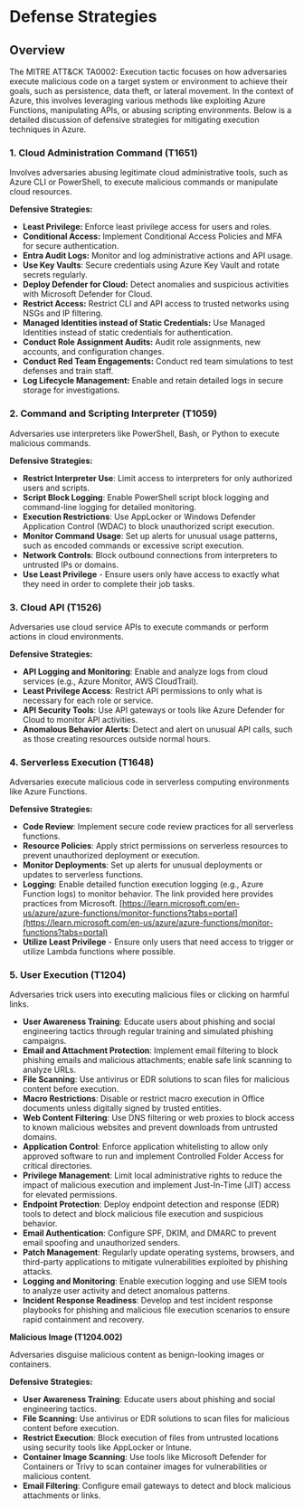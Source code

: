 # Defense Strategies

## Overview

The MITRE ATT\&CK TA0002: Execution tactic focuses on how adversaries execute malicious code on a target system or environment to achieve their goals, such as persistence, data theft, or lateral movement. In the context of Azure, this involves leveraging various methods like exploiting Azure Functions, manipulating APIs, or abusing scripting environments. Below is a detailed discussion of defensive strategies for mitigating execution techniques in Azure.

### 1. Cloud Administration Command (T1651)

Involves adversaries abusing legitimate cloud administrative tools, such as Azure CLI or PowerShell, to execute malicious commands or manipulate cloud resources.

**Defensive Strategies:**

* **Least Privilege:** Enforce least privilege access for users and roles.
* **Conditional Access:** Implement Conditional Access Policies and MFA for secure authentication.
* **Entra Audit Logs:** Monitor and log administrative actions and API usage.
* **Use Key Vaults**: Secure credentials using Azure Key Vault and rotate secrets regularly.
* **Deploy Defender for Cloud:** Detect anomalies and suspicious activities with Microsoft Defender for Cloud.
* **Restrict Access:** Restrict CLI and API access to trusted networks using NSGs and IP filtering.
* **Managed Identities instead of Static Credentials:** Use Managed Identities instead of static credentials for authentication.
* **Conduct Role Assignment Audits:** Audit role assignments, new accounts, and configuration changes.
* **Conduct Red Team Engagements:** Conduct red team simulations to test defenses and train staff.
* **Log Lifecycle Management:** Enable and retain detailed logs in secure storage for investigations.

### &#x32;**. Command and Scripting Interpreter (T1059)**

Adversaries use interpreters like PowerShell, Bash, or Python to execute malicious commands.

**Defensive Strategies:**

* **Restrict Interpreter Use**: Limit access to interpreters for only authorized users and scripts.
* **Script Block Logging**: Enable PowerShell script block logging and command-line logging for detailed monitoring.
* **Execution Restrictions**: Use AppLocker or Windows Defender Application Control (WDAC) to block unauthorized script execution.
* **Monitor Command Usage**: Set up alerts for unusual usage patterns, such as encoded commands or excessive script execution.
* **Network Controls**: Block outbound connections from interpreters to untrusted IPs or domains.
* **Use Least Privilege** - Ensure users only have access to exactly what they need in order to complete their job tasks.&#x20;

### **3. Cloud API (T1526)**

Adversaries use cloud service APIs to execute commands or perform actions in cloud environments.

**Defensive Strategies:**

* **API Logging and Monitoring**: Enable and analyze logs from cloud services (e.g., Azure Monitor, AWS CloudTrail).
* **Least Privilege Access**: Restrict API permissions to only what is necessary for each role or service.
* **API Security Tools**: Use API gateways or tools like Azure Defender for Cloud to monitor API activities.
* **Anomalous Behavior Alerts**: Detect and alert on unusual API calls, such as those creating resources outside normal hours.

### **4. Serverless Execution (T1648)**

Adversaries execute malicious code in serverless computing environments like Azure Functions.&#x20;

**Defensive Strategies:**

* **Code Review**: Implement secure code review practices for all serverless functions.
* **Resource Policies**: Apply strict permissions on serverless resources to prevent unauthorized deployment or execution.
* **Monitor Deployments**: Set up alerts for unusual deployments or updates to serverless functions.
* **Logging**: Enable detailed function execution logging (e.g., Azure Function logs) to monitor behavior. The link provided here provides practices from Microsoft. [https://learn.microsoft.com/en-us/azure/azure-functions/monitor-functions?tabs=portal](https://learn.microsoft.com/en-us/azure/azure-functions/monitor-functions?tabs=portal)
* **Utilize Least Privilege** - Ensure only users that need access to trigger or utilize Lambda functions where possible.&#x20;

### **5. User Execution (T1204)**

Adversaries trick users into executing malicious files or clicking on harmful links.

* **User Awareness Training**: Educate users about phishing and social engineering tactics through regular training and simulated phishing campaigns.
* **Email and Attachment Protection**: Implement email filtering to block phishing emails and malicious attachments; enable safe link scanning to analyze URLs.
* **File Scanning**: Use antivirus or EDR solutions to scan files for malicious content before execution.
* **Macro Restrictions**: Disable or restrict macro execution in Office documents unless digitally signed by trusted entities.
* **Web Content Filtering**: Use DNS filtering or web proxies to block access to known malicious websites and prevent downloads from untrusted domains.
* **Application Control**: Enforce application whitelisting to allow only approved software to run and implement Controlled Folder Access for critical directories.
* **Privilege Management**: Limit local administrative rights to reduce the impact of malicious execution and implement Just-In-Time (JIT) access for elevated permissions.
* **Endpoint Protection**: Deploy endpoint detection and response (EDR) tools to detect and block malicious file execution and suspicious behavior.
* **Email Authentication**: Configure SPF, DKIM, and DMARC to prevent email spoofing and unauthorized senders.
* **Patch Management**: Regularly update operating systems, browsers, and third-party applications to mitigate vulnerabilities exploited by phishing attacks.
* **Logging and Monitoring**: Enable execution logging and use SIEM tools to analyze user activity and detect anomalous patterns.
* **Incident Response Readiness**: Develop and test incident response playbooks for phishing and malicious file execution scenarios to ensure rapid containment and recovery.

**Malicious Image (T1204.002)**

Adversaries disguise malicious content as benign-looking images or containers.

**Defensive Strategies:**

* **User Awareness Training**: Educate users about phishing and social engineering tactics.
* **File Scanning**: Use antivirus or EDR solutions to scan files for malicious content before execution.
* **Restrict Execution**: Block execution of files from untrusted locations using security tools like AppLocker or Intune.
* **Container Image Scanning**: Use tools like Microsoft Defender for Containers or Trivy to scan container images for vulnerabilities or malicious content.
* **Email Filtering**: Configure email gateways to detect and block malicious attachments or links.
